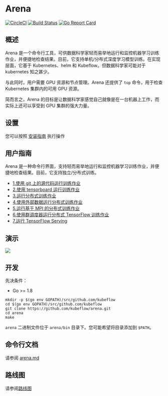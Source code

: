 ﻿# Arena

[![CircleCI](https://circleci.com/gh/kubeflow/arena.svg?style=svg)](https://circleci.com/gh/kubeflow/arena)
[![Build Status](https://travis-ci.org/kubeflow/arena.svg?branch=master)](https://travis-ci.org/kubeflow/arena) 
[![Go Report Card](https://goreportcard.com/badge/github.com/kubeflow/arena)](https://goreportcard.com/report/github.com/kubeflow/arena)


## 概述

Arena 是一个命令行工具，可供数据科学家轻而易举地运行和监控机器学习训练作业，并便捷地检查结果。目前，它支持单机/分布式深度学习模型训练。在实现层面，它基于 Kubernetes、helm 和 Kubeflow。但数据科学家可能对于 kubernetes 知之甚少。

与此同时，用户需要 GPU 资源和节点管理。Arena 还提供了 `top` 命令，用于检查 Kubernetes 集群内的可用 GPU 资源。

简而言之，Arena 的目标是让数据科学家感觉自己就像是在一台机器上工作，而实际上还可以享受到 GPU 集群的强大力量。


## 设置

您可以按照 [安装指南](https://arena-docs.readthedocs.io/en/latest/installation) 执行操作

## 用户指南

Arena 是一种命令行界面，支持轻而易举地运行和监控机器学习训练作业，并便捷地检查结果。目前，它支持独立/分布式训练。

- [1.使用 git 上的源代码运行训练作业](https://arena-docs.readthedocs.io/en/latest/training/tfjob/standalone/)
- [2.使用 tensorboard 运行训练作业](https://arena-docs.readthedocs.io/en/latest/training/tfjob/tensorboard/)
- [3.运行分布式训练作业](https://arena-docs.readthedocs.io/en/latest/training/tfjob/distributed/)
- [4.使用外部数据运行分布式训练作业](https://arena-docs.readthedocs.io/en/latest/training/tfjob/dataset/)
- [5.运行基于 MPI 的分布式训练作业](https://arena-docs.readthedocs.io/en/latest/training/mpijob/distributed/)
- [6.使用群调度器运行分布式 TensorFlow 训练作业](https://arena-docs.readthedocs.io/en/latest/training/etjob/elastictraining-tensorflow2-mnist/)
- [7.运行 TensorFlow Serving](https://arena-docs.readthedocs.io/en/latest/serving/tfserving/serving/)

## 演示

[![](demo.jpg)](http://cloud.video.taobao.com/play/u/2987821887/p/1/e/6/t/1/50210690772.mp4)


## 开发

先决条件：

- Go >= 1.8

```
mkdir -p $(go env GOPATH)/src/github.com/kubeflow
cd $(go env GOPATH)/src/github.com/kubeflow
git clone https://github.com/kubeflow/arena.git
cd arena
make
```

`arena` 二进制文件位于 `arena/bin` 目录下。您可能希望将目录添加到 `$PATH`。

## 命令行文档

请参阅 [arena.md](docs/cli/arena.md)

## 路线图

请参阅[路线图](ROADMAP.md)

